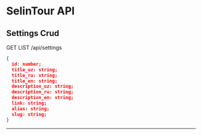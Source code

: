 # SelinTour API

## Settings Crud

GET LIST /api/settings

```JSON
{
  id: number;
  title_uz: string;
  title_ru: string;
  title_en: string;
  description_uz: string;
  description_ru: string;
  description_en: string;
  link: string;
  alias: string;
  slug: string;
}

```

<hr />
